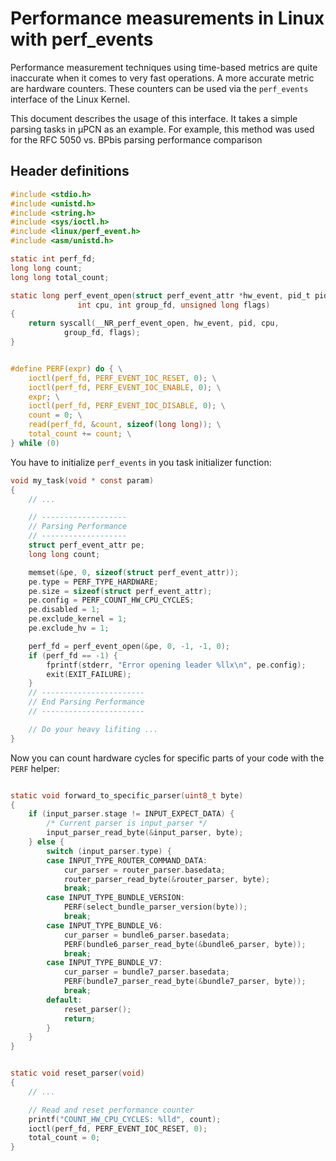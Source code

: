 # Performance measurements in Linux with perf_events

Performance measurement techniques using time-based metrics are quite
inaccurate when it comes to very fast operations. A more accurate metric are
hardware counters. These counters can be used via the `perf_events` interface of
the Linux Kernel.

This document describes the usage of this interface. It takes a simple parsing
tasks in µPCN as an example. For example, this method was used for the RFC 5050
vs. BPbis parsing performance comparison

## Header definitions

```c
#include <stdio.h>
#include <unistd.h>
#include <string.h>
#include <sys/ioctl.h>
#include <linux/perf_event.h>
#include <asm/unistd.h>

static int perf_fd;
long long count;
long long total_count;

static long perf_event_open(struct perf_event_attr *hw_event, pid_t pid,
               int cpu, int group_fd, unsigned long flags)
{
    return syscall(__NR_perf_event_open, hw_event, pid, cpu,
            group_fd, flags);
}


#define PERF(expr) do { \
    ioctl(perf_fd, PERF_EVENT_IOC_RESET, 0); \
    ioctl(perf_fd, PERF_EVENT_IOC_ENABLE, 0); \
    expr; \
    ioctl(perf_fd, PERF_EVENT_IOC_DISABLE, 0); \
    count = 0; \
    read(perf_fd, &count, sizeof(long long)); \
    total_count += count; \
} while (0)


```

You have to initialize `perf_events` in you task initializer function:

```c
void my_task(void * const param)
{
    // ...

    // -------------------
    // Parsing Performance
    // -------------------
    struct perf_event_attr pe;
    long long count;

    memset(&pe, 0, sizeof(struct perf_event_attr));
    pe.type = PERF_TYPE_HARDWARE;
    pe.size = sizeof(struct perf_event_attr);
    pe.config = PERF_COUNT_HW_CPU_CYCLES;
    pe.disabled = 1;
    pe.exclude_kernel = 1;
    pe.exclude_hv = 1;

    perf_fd = perf_event_open(&pe, 0, -1, -1, 0);
    if (perf_fd == -1) {
        fprintf(stderr, "Error opening leader %llx\n", pe.config);
        exit(EXIT_FAILURE);
    }
    // -----------------------
    // End Parsing Performance
    // -----------------------

    // Do your heavy lifiting ...
}
```

Now you can count hardware cycles for specific parts of your code with the
`PERF` helper:

```c

static void forward_to_specific_parser(uint8_t byte)
{
    if (input_parser.stage != INPUT_EXPECT_DATA) {
        /* Current parser is input_parser */
        input_parser_read_byte(&input_parser, byte);
    } else {
        switch (input_parser.type) {
        case INPUT_TYPE_ROUTER_COMMAND_DATA:
            cur_parser = router_parser.basedata;
            router_parser_read_byte(&router_parser, byte);
            break;
        case INPUT_TYPE_BUNDLE_VERSION:
            PERF(select_bundle_parser_version(byte));
            break;
        case INPUT_TYPE_BUNDLE_V6:
            cur_parser = bundle6_parser.basedata;
            PERF(bundle6_parser_read_byte(&bundle6_parser, byte));
            break;
        case INPUT_TYPE_BUNDLE_V7:
            cur_parser = bundle7_parser.basedata;
            PERF(bundle7_parser_read_byte(&bundle7_parser, byte));
            break;
        default:
            reset_parser();
            return;
        }
    }
}


static void reset_parser(void)
{
    // ...

    // Read and reset performance counter
    printf("COUNT_HW_CPU_CYCLES: %lld", count);
    ioctl(perf_fd, PERF_EVENT_IOC_RESET, 0);
    total_count = 0;
}

```
